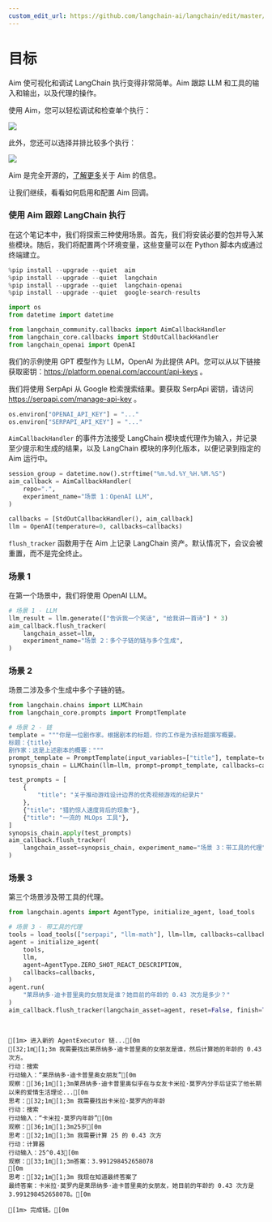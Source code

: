 ```yaml
---
custom_edit_url: https://github.com/langchain-ai/langchain/edit/master/docs/docs/integrations/providers/aim_tracking.ipynb
---
```


# 目标

Aim 使可视化和调试 LangChain 执行变得非常简单。Aim 跟踪 LLM 和工具的输入和输出，以及代理的操作。

使用 Aim，您可以轻松调试和检查单个执行：

![](https://user-images.githubusercontent.com/13848158/227784778-06b806c7-74a1-4d15-ab85-9ece09b458aa.png)

此外，您还可以选择并排比较多个执行：

![](https://user-images.githubusercontent.com/13848158/227784994-699b24b7-e69b-48f9-9ffa-e6a6142fd719.png)

Aim 是完全开源的，[了解更多](https://github.com/aimhubio/aim)关于 Aim 的信息。

让我们继续，看看如何启用和配置 Aim 回调。

<h3>使用 Aim 跟踪 LangChain 执行</h3>

在这个笔记本中，我们将探索三种使用场景。首先，我们将安装必要的包并导入某些模块。随后，我们将配置两个环境变量，这些变量可以在 Python 脚本内或通过终端建立。

```python
%pip install --upgrade --quiet  aim
%pip install --upgrade --quiet  langchain
%pip install --upgrade --quiet  langchain-openai
%pip install --upgrade --quiet  google-search-results
```

```python
import os
from datetime import datetime

from langchain_community.callbacks import AimCallbackHandler
from langchain_core.callbacks import StdOutCallbackHandler
from langchain_openai import OpenAI
```

我们的示例使用 GPT 模型作为 LLM，OpenAI 为此提供 API。您可以从以下链接获取密钥：https://platform.openai.com/account/api-keys 。

我们将使用 SerpApi 从 Google 检索搜索结果。要获取 SerpApi 密钥，请访问 https://serpapi.com/manage-api-key 。

```python
os.environ["OPENAI_API_KEY"] = "..."
os.environ["SERPAPI_API_KEY"] = "..."
```

`AimCallbackHandler` 的事件方法接受 LangChain 模块或代理作为输入，并记录至少提示和生成的结果，以及 LangChain 模块的序列化版本，以便记录到指定的 Aim 运行中。

```python
session_group = datetime.now().strftime("%m.%d.%Y_%H.%M.%S")
aim_callback = AimCallbackHandler(
    repo=".",
    experiment_name="场景 1：OpenAI LLM",
)

callbacks = [StdOutCallbackHandler(), aim_callback]
llm = OpenAI(temperature=0, callbacks=callbacks)
```

`flush_tracker` 函数用于在 Aim 上记录 LangChain 资产。默认情况下，会议会被重置，而不是完全终止。

<h3>场景 1</h3> 在第一个场景中，我们将使用 OpenAI LLM。

```python
# 场景 1 - LLM
llm_result = llm.generate(["告诉我一个笑话", "给我讲一首诗"] * 3)
aim_callback.flush_tracker(
    langchain_asset=llm,
    experiment_name="场景 2：多个子链的链与多个生成",
)
```

<h3>场景 2</h3> 场景二涉及多个生成中多个子链的链。

```python
from langchain.chains import LLMChain
from langchain_core.prompts import PromptTemplate
```

```python
# 场景 2 - 链
template = """你是一位剧作家。根据剧本的标题，你的工作是为该标题撰写概要。
标题：{title}
剧作家：这是上述剧本的概要："""
prompt_template = PromptTemplate(input_variables=["title"], template=template)
synopsis_chain = LLMChain(llm=llm, prompt=prompt_template, callbacks=callbacks)

test_prompts = [
    {
        "title": "关于推动游戏设计边界的优秀视频游戏的纪录片"
    },
    {"title": "猎豹惊人速度背后的现象"},
    {"title": "一流的 MLOps 工具"},
]
synopsis_chain.apply(test_prompts)
aim_callback.flush_tracker(
    langchain_asset=synopsis_chain, experiment_name="场景 3：带工具的代理"
)
```

<h3>场景 3</h3> 第三个场景涉及带工具的代理。

```python
from langchain.agents import AgentType, initialize_agent, load_tools
```

```python
# 场景 3 - 带工具的代理
tools = load_tools(["serpapi", "llm-math"], llm=llm, callbacks=callbacks)
agent = initialize_agent(
    tools,
    llm,
    agent=AgentType.ZERO_SHOT_REACT_DESCRIPTION,
    callbacks=callbacks,
)
agent.run(
    "莱昂纳多·迪卡普里奥的女朋友是谁？她目前的年龄的 0.43 次方是多少？"
)
aim_callback.flush_tracker(langchain_asset=agent, reset=False, finish=True)
```
```output


[1m> 进入新的 AgentExecutor 链...[0m
[32;1m[1;3m 我需要找出莱昂纳多·迪卡普里奥的女朋友是谁，然后计算她的年龄的 0.43 次方。
行动：搜索
行动输入：“莱昂纳多·迪卡普里奥女朋友”[0m
观察：[36;1m[1;3m莱昂纳多·迪卡普里奥似乎在与女友卡米拉·莫罗内分手后证实了他长期以来的爱情生活理论...[0m
思考：[32;1m[1;3m 我需要找出卡米拉·莫罗内的年龄
行动：搜索
行动输入：“卡米拉·莫罗内年龄”[0m
观察：[36;1m[1;3m25岁[0m
思考：[32;1m[1;3m 我需要计算 25 的 0.43 次方
行动：计算器
行动输入：25^0.43[0m
观察：[33;1m[1;3m答案：3.991298452658078
[0m
思考：[32;1m[1;3m 我现在知道最终答案了
最终答案：卡米拉·莫罗内是莱昂纳多·迪卡普里奥的女朋友，她目前的年龄的 0.43 次方是 3.991298452658078。[0m

[1m> 完成链。[0m
```